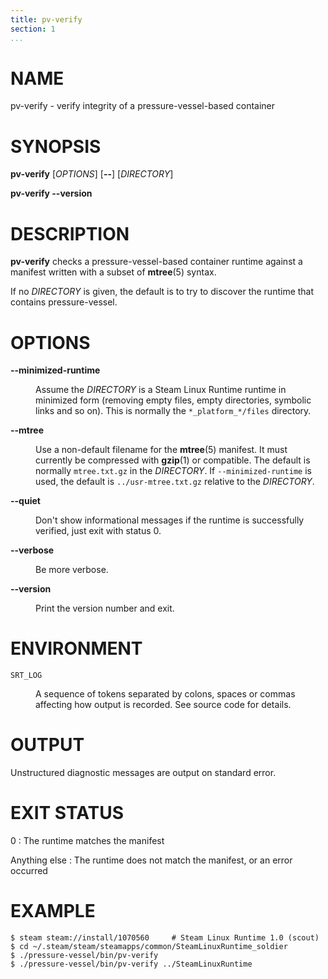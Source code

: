 ```yaml
---
title: pv-verify
section: 1
...
```


<!-- This document:
Copyright © 2023 Collabora Ltd.
SPDX-License-Identifier: MIT
-->

# NAME

pv-verify - verify integrity of a pressure-vessel-based container

# SYNOPSIS

**pv-verify**
[*OPTIONS*]
[**--**]
[*DIRECTORY*]

**pv-verify --version**

# DESCRIPTION

**pv-verify** checks a pressure-vessel-based container runtime against
a manifest written with a subset of **mtree**(5) syntax.

If no *DIRECTORY* is given, the default is to try to discover the runtime
that contains pressure-vessel.

# OPTIONS

<dl>
<dt>

**--minimized-runtime**

</dt><dd>

Assume the *DIRECTORY* is a Steam Linux Runtime runtime in minimized
form (removing empty files, empty directories, symbolic links and so
on). This is normally the `*_platform_*/files` directory.

</dd>
<dt>

**--mtree**

</dt><dd>

Use a non-default filename for the **mtree**(5) manifest.
It must currently be compressed with **gzip**(1) or compatible.
The default is normally `mtree.txt.gz` in the *DIRECTORY*.
If `--minimized-runtime` is used, the default is `../usr-mtree.txt.gz`
relative to the *DIRECTORY*.

</dd>
<dt>

**--quiet**

</dt><dd>

Don't show informational messages if the runtime is successfully verified,
just exit with status 0.

</dd>
<dt>

**--verbose**

</dt><dd>

Be more verbose.

</dd>
<dt>

**--version**

</dt><dd>

Print the version number and exit.

</dd>
</dl>

# ENVIRONMENT

<dl>
<dt>

`SRT_LOG`

</dt><dd>

A sequence of tokens separated by colons, spaces or commas
affecting how output is recorded. See source code for details.

</dd>
</dl>

# OUTPUT

Unstructured diagnostic messages are output on standard error.

# EXIT STATUS

0
:   The runtime matches the manifest

Anything else
:   The runtime does not match the manifest, or an error occurred

# EXAMPLE

    $ steam steam://install/1070560     # Steam Linux Runtime 1.0 (scout)
    $ cd ~/.steam/steam/steamapps/common/SteamLinuxRuntime_soldier
    $ ./pressure-vessel/bin/pv-verify
    $ ./pressure-vessel/bin/pv-verify ../SteamLinuxRuntime

<!-- vim:set sw=4 sts=4 et: -->
